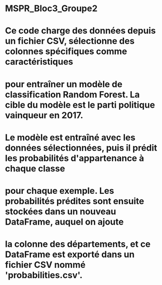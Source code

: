 # MSPR_Bloc3_Groupe2
# Ce code charge des données depuis un fichier CSV, sélectionne des colonnes spécifiques comme caractéristiques
# pour entraîner un modèle de classification Random Forest. La cible du modèle est le parti politique vainqueur en 2017.
# Le modèle est entraîné avec les données sélectionnées, puis il prédit les probabilités d'appartenance à chaque classe
# pour chaque exemple. Les probabilités prédites sont ensuite stockées dans un nouveau DataFrame, auquel on ajoute
# la colonne des départements, et ce DataFrame est exporté dans un fichier CSV nommé 'probabilities.csv'.

